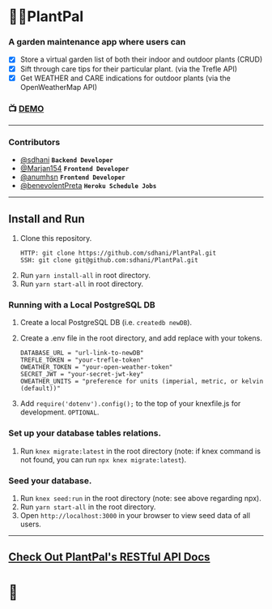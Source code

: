 # :seedling::sunflower:PlantPal

### A garden maintenance app where users can
- [x] Store a virtual garden list of both their indoor and outdoor plants (CRUD)
- [x] Sift through care tips for their particular plant. (via the Trefle API)
- [x] Get WEATHER and CARE indications for outdoor plants (via the OpenWeatherMap API)

### :tv: [DEMO](https://plant-pals.herokuapp.com)

---
### Contributors
- [@sdhani](https://github.com/sdhani) **`Backend Developer`**
- [@Marjan154](https://github.com/Marjan154) **`Frontend Developer`**
- [@anumhsn](https://github.com/anumhsn) **`Frontend Developer`**
- [@benevolentPreta](https://github.com/benevolentPreta) **`Heroku Schedule Jobs`**

---
## Install and Run
1. Clone this repository.
    ```
    HTTP: git clone https://github.com/sdhani/PlantPal.git
    SSH: git clone git@github.com:sdhani/PlantPal.git
    ``` 
1. Run `yarn install-all` in root directory.
1. Run `yarn start-all` in root directory.

### Running with a Local PostgreSQL DB
1. Create a local PostgreSQL DB (i.e. `createdb newDB`).
1. Create a .env file in the root directory, and add replace with your tokens.

    ```
    DATABASE_URL = "url-link-to-newDB"
    TREFLE_TOKEN = "your-trefle-token"
    OWEATHER_TOKEN = "your-open-weather-token"
    SECRET_JWT = "your-secret-jwt-key"
    OWEATHER_UNITS = "preference for units (imperial, metric, or kelvin (default))"
    ```
1. Add `require('dotenv').config();` to the top of your knexfile.js for development. `OPTIONAL`. 

### Set up your database tables relations. 
1. Run `knex migrate:latest` in the root directory 
(note: if knex command is not found, you can run `npx knex migrate:latest`).

### Seed your database. 
1. Run `knex seed:run` in the root directory (note: see above regarding npx).
1. Run `yarn start-all` in the root directory. 
1. Open `http://localhost:3000` in your browser to view seed data of all users.

---

## [Check Out PlantPal's RESTful API Docs](https://github.com/sdhani/PlantPal/blob/master/routes/RESTful_API_Docs.md)
# :tada:
